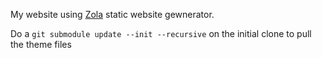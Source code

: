 My website using [Zola](https://www.getzola.org/) static website gewnerator.

Do a `git submodule update --init --recursive` on the initial clone to pull the
theme files
